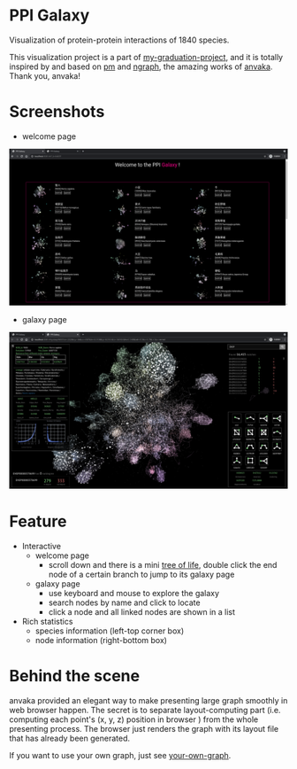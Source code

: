 # PPI Galaxy

Visualization of protein-protein interactions of 1840 species.

This visualization project is a part of [my-graduation-project](https://github.com/tyn1998/my-graduation-project), and it is totally inspired by and based on [pm](https://github.com/anvaka/pm) and [ngraph](https://github.com/anvaka/ngraph), the amazing works of [anvaka](https://github.com/anvaka/). Thank you, anvaka!

# Screenshots

- welcome page

![welcomePage](./screenshots/welcomePage.png)

- galaxy page

![galaxyPage](./screenshots/galaxyPage.png)

# Feature

- Interactive
  - welcome page
    - scroll down and there is a mini [tree of life](https://en.wikipedia.org/wiki/Tree_of_life), double click 
      the end node of a certain branch to jump to its galaxy page
  - galaxy page
    - use keyboard and mouse to explore the galaxy
    - search nodes by name and click to locate
    - click a node and all linked nodes are shown in a list
- Rich statistics
  - species information (left-top corner box)
  - node information (right-bottom box)
# Behind the scene

anvaka provided an elegant way to make presenting large graph smoothly in web browser happen. The secret is to separate layout-computing part (i.e. computing each point's (x, y, z) position in browser ) from the whole presenting process. The browser just renders the graph with its layout file that has already been generated.

If you want to use your own graph, just see [your-own-graph](https://github.com/anvaka/pm#your-own-graphs).


